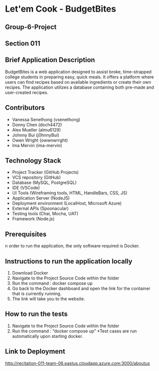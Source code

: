 # Let'em Cook - BudgetBites
## Group-6-Project
## Section 011

## Brief Application Description

BudgetBites is a web application designed to assist broke, time-strapped college students in preparing easy, quick meals. It offers a platform where users can find recipes based on available ingredients or create their own recipes. The application utilizes a database containing both pre-made and user-created recipes.

## Contributors
- Vanessa Senethong (vsenethong)
- Donny Chen (doch4472)
- Alex Mueller (almu6129)
- Johnny Bui (j0hnnyBui)
- Owen Wright (owwnwrrght)
- Ima Mervin (ima-mervin)

## Technology Stack

- Project Tracker (GitHub Projects)
- VCS repository (GitHub)
- Database (MySQL, PostgreSQL)
- IDE (VSCode)
- UI Tools (Wireframing tools, HTML, HandleBars, CSS, JS)
- Application Server (NodeJS)
- Deployment environment (LocalHost, Microsoft Azure)
- External APIs (Spoonacular)
- Testing tools (Chai, Mocha, UAT)
- Framework (Node.js)


## Prerequisites

n order to run the application, the only software required is Docker.

## Instructions to run the application locally

1. Download Docker
2. Navigate to the Project Source Code within the folder
3. Run the command : docker compose up 
4. Go back to the Docker dashboard and open the link for the container that is currently running.
5. The link will take you to the website.


## How to run the tests

1. Navigate to the Project Source Code within the folder
2. Run the command : “docker compose up”
    *Test cases are run automatically upon starting docker.


## Link to Deployment

http://recitation-011-team-06.eastus.cloudapp.azure.com:3000/aboutus



